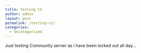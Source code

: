 ```yaml
---
title: testing CS
author: admin
layout: post
permalink: /testing-cs/
categories:
  - Uncategorized
---
```

Just testing Community server as i have been locked out all day&#8230;